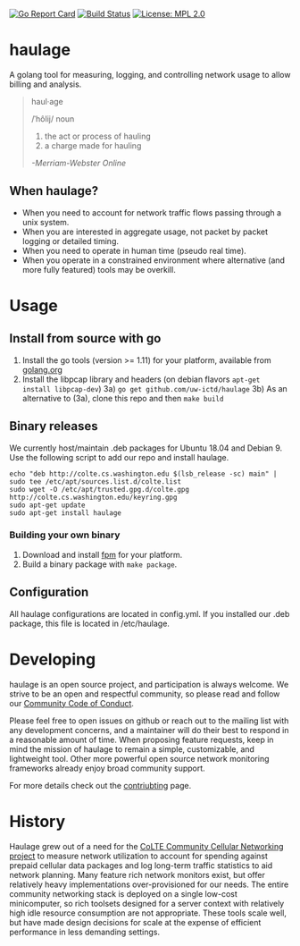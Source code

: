 [![Go Report Card](https://goreportcard.com/badge/github.com/uw-ictd/haulage)](https://goreportcard.com/report/github.com/uw-ictd/haulage)
[![Build Status](https://travis-ci.org/uw-ictd/haulage.svg?branch=master)](https://travis-ci.org/uw-ictd/haulage)
[![License: MPL 2.0](https://img.shields.io/badge/License-MPL%202.0-brightgreen.svg)](LICENSE)

# haulage
A golang tool for measuring, logging, and controlling network usage to
allow billing and analysis.

>haul·age
>
>/ˈhôlij/ noun
>
> 1. the act or process of hauling
> 2. a charge made for hauling
>
> *-Merriam-Webster Online*

## When haulage?
* When you need to account for network traffic flows passing through a
  unix system.
* When you are interested in aggregate usage, not packet by packet
  logging or detailed timing.
* When you need to operate in human time (pseudo real time).
* When you operate in a constrained environment where alternative (and
  more fully featured) tools may be overkill.

# Usage
## Install from source with go
 1) Install the go tools (version >= 1.11) for your platform, available from
    [golang.org](https://golang.org/doc/install)
 2) Install the libpcap library and headers (on debian flavors `apt-get install libpcap-dev`)
 3a) `go get github.com/uw-ictd/haulage`
 3b) As an alternative to (3a), clone this repo and then `make build`

## Binary releases
We currently host/maintain .deb packages for Ubuntu 18.04 and Debian 9. Use
the following script to add our repo and install haulage.
```
echo "deb http://colte.cs.washington.edu $(lsb_release -sc) main" | sudo tee /etc/apt/sources.list.d/colte.list
sudo wget -O /etc/apt/trusted.gpg.d/colte.gpg http://colte.cs.washington.edu/keyring.gpg
sudo apt-get update
sudo apt-get install haulage
```
### Building your own binary
 1) Download and install [fpm](https://github.com/jordansissel/fpm) for your
    platform.
 2) Build a binary package with `make package`.

## Configuration
All haulage configurations are located in config.yml. If you installed
our .deb package, this file is located in /etc/haulage.

# Developing
haulage is an open source project, and participation is always
welcome. We strive to be an open and respectful community, so please
read and follow our [Community Code of Conduct](CODE_OF_CONDUCT.md).

Please feel free to open issues on github or reach out to the mailing
list with any development concerns, and a maintainer will do their
best to respond in a reasonable amount of time. When proposing feature
requests, keep in mind the mission of haulage to remain a simple,
customizable, and lightweight tool. Other more powerful open source
network monitoring frameworks already enjoy broad community support.

For more details check out the [contriubting](CONTRIUBTING.md) page.

# History
Haulage grew out of a need for the [CoLTE Community Cellular
Networking project](https://github.com/uw-ictd/colte) to measure
network utilization to account for spending against prepaid cellular
data packages and log long-term traffic statistics to aid network
planning. Many feature rich network monitors exist, but offer
relatively heavy implementations over-provisioned for our needs. The
entire community networking stack is deployed on a single low-cost
minicomputer, so rich toolsets designed for a server context with
relatively high idle resource consumption are not appropriate. These
tools scale well, but have made design decisions for scale at the
expense of efficient performance in less demanding settings.
